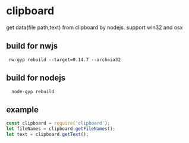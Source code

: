 # clipboard

get data(file path,text) from clipboard by nodejs. support win32 and osx

## build for nwjs

```shell
 nw-gyp rebuild --target=0.14.7 --arch=ia32
```

## build for nodejs

```shell
  node-gyp rebuild
```

## example

```js
const clipboard = require('clipboard');
let fileNames = clipboard.getFileNames();
let text = clipboard.getText();
```
